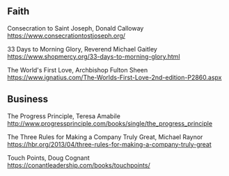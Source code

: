Faith
---
Consecration to Saint Joseph, Donald Calloway  
https://www.consecrationtostjoseph.org/

33 Days to Morning Glory, Reverend Michael Gaitley  
https://www.shopmercy.org/33-days-to-morning-glory.html   

The World's First Love, Archbishop Fulton Sheen  
https://www.ignatius.com/The-Worlds-First-Love-2nd-edition-P2860.aspx  

Business
---
The Progress Principle, Teresa Amabile  
http://www.progressprinciple.com/books/single/the_progress_principle  

The Three Rules for Making a Company Truly Great, Michael Raynor
https://hbr.org/2013/04/three-rules-for-making-a-company-truly-great

Touch Points, Doug Cognant  
https://conantleadership.com/books/touchpoints/

